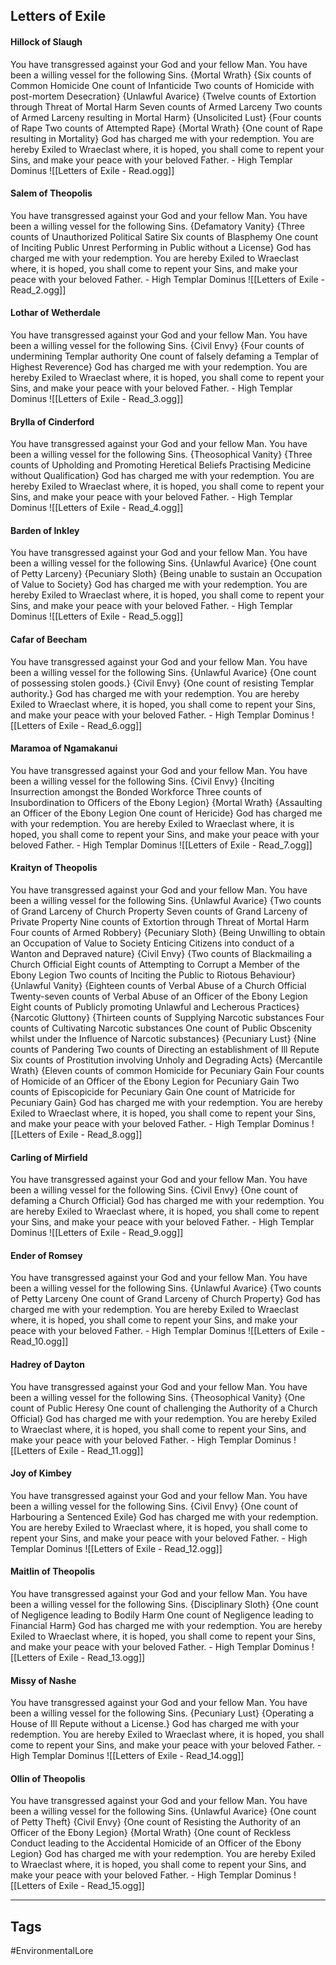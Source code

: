 ## Letters of Exile
#### Hillock of Slaugh
You have transgressed against your God and your fellow Man. You have been a willing vessel for the following Sins. {Mortal Wrath} {Six counts of Common Homicide One count of Infanticide Two counts of Homicide with post-mortem Desecration} {Unlawful Avarice} {Twelve counts of Extortion through Threat of Mortal Harm Seven counts of Armed Larceny Two counts of Armed Larceny resulting in Mortal Harm} {Unsolicited Lust} {Four counts of Rape Two counts of Attempted Rape} {Mortal Wrath} {One count of Rape resulting in Mortality} God has charged me with your redemption. You are hereby Exiled to Wraeclast where, it is hoped, you shall come to repent your Sins, and make your peace with your beloved Father. - High Templar Dominus
![[Letters of Exile - Read.ogg]]

#### Salem of Theopolis
You have transgressed against your God and your fellow Man. You have been a willing vessel for the following Sins. {Defamatory Vanity} {Three counts of Unauthorized Political Satire Six counts of Blasphemy One count of Inciting Public Unrest Performing in Public without a License} God has charged me with your redemption. You are hereby Exiled to Wraeclast where, it is hoped, you shall come to repent your Sins, and make your peace with your beloved Father. - High Templar Dominus
![[Letters of Exile - Read_2.ogg]]

#### Lothar of Wetherdale
You have transgressed against your God and your fellow Man. You have been a willing vessel for the following Sins. {Civil Envy} {Four counts of undermining Templar authority One count of falsely defaming a Templar of Highest Reverence} God has charged me with your redemption. You are hereby Exiled to Wraeclast where, it is hoped, you shall come to repent your Sins, and make your peace with your beloved Father. - High Templar Dominus
![[Letters of Exile - Read_3.ogg]]

#### Brylla of Cinderford
You have transgressed against your God and your fellow Man. You have been a willing vessel for the following Sins. {Theosophical Vanity} {Three counts of Upholding and Promoting Heretical Beliefs Practising Medicine without Qualification} God has charged me with your redemption. You are hereby Exiled to Wraeclast where, it is hoped, you shall come to repent your Sins, and make your peace with your beloved Father. - High Templar Dominus
![[Letters of Exile - Read_4.ogg]]

#### Barden of Inkley
You have transgressed against your God and your fellow Man. You have been a willing vessel for the following Sins. {Unlawful Avarice} {One count of Petty Larceny} {Pecuniary Sloth} {Being unable to sustain an Occupation of Value to Society} God has charged me with your redemption. You are hereby Exiled to Wraeclast where, it is hoped, you shall come to repent your Sins, and make your peace with your beloved Father. - High Templar Dominus
![[Letters of Exile - Read_5.ogg]]

#### Cafar of Beecham
You have transgressed against your God and your fellow Man. You have been a willing vessel for the following Sins. {Unlawful Avarice} {One count of possessing stolen goods.} {Civil Envy} {One count of resisting Templar authority.} God has charged me with your redemption. You are hereby Exiled to Wraeclast where, it is hoped, you shall come to repent your Sins, and make your peace with your beloved Father. - High Templar Dominus
![[Letters of Exile - Read_6.ogg]]

#### Maramoa of Ngamakanui
You have transgressed against your God and your fellow Man. You have been a willing vessel for the following Sins. {Civil Envy} {Inciting Insurrection amongst the Bonded Workforce Three counts of Insubordination to Officers of the Ebony Legion} {Mortal Wrath} {Assaulting an Officer of the Ebony Legion One count of Hericide} God has charged me with your redemption. You are hereby Exiled to Wraeclast where, it is hoped, you shall come to repent your Sins, and make your peace with your beloved Father. - High Templar Dominus
![[Letters of Exile - Read_7.ogg]]

#### Kraityn of Theopolis
You have transgressed against your God and your fellow Man. You have been a willing vessel for the following Sins. {Unlawful Avarice} {Two counts of Grand Larceny of Church Property Seven counts of Grand Larceny of Private Property Nine counts of Extortion through Threat of Mortal Harm Four counts of Armed Robbery} {Pecuniary Sloth} {Being Unwilling to obtain an Occupation of Value to Society Enticing Citizens into conduct of a Wanton and Depraved nature} {Civil Envy} {Two counts of Blackmailing a Church Official Eight counts of Attempting to Corrupt a Member of the Ebony Legion Two counts of Inciting the Public to Riotous Behaviour} {Unlawful Vanity} {Eighteen counts of Verbal Abuse of a Church Official Twenty-seven counts of Verbal Abuse of an Officer of the Ebony Legion Eight counts of Publicly promoting Unlawful and Lecherous Practices} {Narcotic Gluttony} {Thirteen counts of Supplying Narcotic substances Four counts of Cultivating Narcotic substances One count of Public Obscenity whilst under the Influence of Narcotic substances} {Pecuniary Lust} {Nine counts of Pandering Two counts of Directing an establishment of Ill Repute Six counts of Prostitution involving Unholy and Degrading Acts} {Mercantile Wrath} {Eleven counts of common Homicide for Pecuniary Gain Four counts of Homicide of an Officer of the Ebony Legion for Pecuniary Gain Two counts of Episcopicide for Pecuniary Gain One count of Matricide for Pecuniary Gain} God has charged me with your redemption. You are hereby Exiled to Wraeclast where, it is hoped, you shall come to repent your Sins, and make your peace with your beloved Father. - High Templar Dominus
![[Letters of Exile - Read_8.ogg]]

#### Carling of Mirfield
You have transgressed against your God and your fellow Man. You have been a willing vessel for the following Sins. {Civil Envy} {One count of defaming a Church Official} God has charged me with your redemption. You are hereby Exiled to Wraeclast where, it is hoped, you shall come to repent your Sins, and make your peace with your beloved Father. - High Templar Dominus
![[Letters of Exile - Read_9.ogg]]

#### Ender of Romsey
You have transgressed against your God and your fellow Man. You have been a willing vessel for the following Sins. {Unlawful Avarice} {Two counts of Petty Larceny One count of Grand Larceny of Church Property} God has charged me with your redemption. You are hereby Exiled to Wraeclast where, it is hoped, you shall come to repent your Sins, and make your peace with your beloved Father. - High Templar Dominus
![[Letters of Exile - Read_10.ogg]]

#### Hadrey of Dayton
You have transgressed against your God and your fellow Man. You have been a willing vessel for the following Sins. {Theosophical Vanity} {One count of Public Heresy One count of challenging the Authority of a Church Official} God has charged me with your redemption. You are hereby Exiled to Wraeclast where, it is hoped, you shall come to repent your Sins, and make your peace with your beloved Father. - High Templar Dominus
![[Letters of Exile - Read_11.ogg]]

#### Joy of Kimbey
You have transgressed against your God and your fellow Man. You have been a willing vessel for the following Sins. {Civil Envy} {One count of Harbouring a Sentenced Exile} God has charged me with your redemption. You are hereby Exiled to Wraeclast where, it is hoped, you shall come to repent your Sins, and make your peace with your beloved Father. - High Templar Dominus
![[Letters of Exile - Read_12.ogg]]

#### Maitlin of Theopolis
You have transgressed against your God and your fellow Man. You have been a willing vessel for the following Sins. {Disciplinary Sloth} {One count of Negligence leading to Bodily Harm One count of Negligence leading to Financial Harm} God has charged me with your redemption. You are hereby Exiled to Wraeclast where, it is hoped, you shall come to repent your Sins, and make your peace with your beloved Father. - High Templar Dominus
![[Letters of Exile - Read_13.ogg]]

#### Missy of Nashe
You have transgressed against your God and your fellow Man. You have been a willing vessel for the following Sins. {Pecuniary Lust} {Operating a House of Ill Repute without a License.} God has charged me with your redemption. You are hereby Exiled to Wraeclast where, it is hoped, you shall come to repent your Sins, and make your peace with your beloved Father. - High Templar Dominus
![[Letters of Exile - Read_14.ogg]]

#### Ollin of Theopolis
You have transgressed against your God and your fellow Man. You have been a willing vessel for the following Sins. {Unlawful Avarice} {One count of Petty Theft} {Civil Envy} {One count of Resisting the Authority of an Officer of the Ebony Legion} {Mortal Wrath} {One count of Reckless Conduct leading to the Accidental Homicide of an Officer of the Ebony Legion} God has charged me with your redemption. You are hereby Exiled to Wraeclast where, it is hoped, you shall come to repent your Sins, and make your peace with your beloved Father. - High Templar Dominus
![[Letters of Exile - Read_15.ogg]]

---
## Tags
#EnvironmentalLore